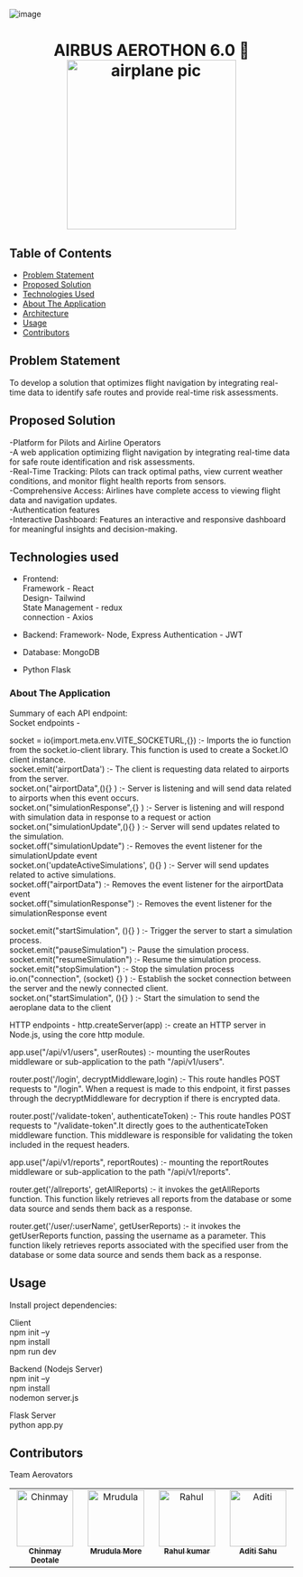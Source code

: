 ![image](https://github.com/DeotaleChinmay2001/Aerothon6.0/assets/87092070/48fcb1a8-34ac-4687-b5da-f0062f988157)<h1 align="center">
  AIRBUS AEROTHON 6.0 🛫
  <br>
  <img src="https://cdn-icons-png.flaticon.com/512/7893/7893979.png" alt="airplane pic" width="300">
  <br>
</h1>

## Table of Contents

<!-- START doctoc generated TOC please keep comment here to allow auto update -->
<!-- DON'T EDIT THIS SECTION, INSTEAD RE-RUN doctoc TO UPDATE -->

- [Problem Statement](#problem-statement)
- [Proposed Solution](#proposed-solution)
- [Technologies Used](#technologies-used)
- [About The Application](#about-the-application)
- [Architecture](#architecture)
- [Usage](#usage)
- [Contributors](#contributors)

## Problem Statement
To develop a solution that optimizes flight navigation by integrating real-time data to identify safe routes and provide real-time risk assessments.</br>


## Proposed Solution
-Platform for Pilots and Airline Operators</br>
-A web application optimizing flight navigation by integrating real-time data for safe route identification and risk assessments.</br>
-Real-Time Tracking: Pilots can track optimal paths, view current weather conditions, and monitor flight health reports from sensors.</br>
-Comprehensive Access: Airlines have complete access to viewing flight data and navigation updates.</br>
-Authentication features</br>
-Interactive Dashboard: Features an interactive and responsive dashboard for meaningful insights and decision-making.</br>

## Technologies used
- Frontend: <br/>
   Framework - React<br/>
   Design- Tailwind<br/>
   State Management - redux<br/>
   connection - Axios<br/>
   
- Backend: 
  Framework- Node, Express
  Authentication - JWT
  
- Database: MongoDB </br>
- Python Flask </br>

### About The Application

 Summary of each API endpoint: </br>
 Socket endpoints  - </br>


socket = io(import.meta.env.VITE_SOCKETURL,{}) :-  Imports the io function from       the socket.io-client library. This function is used to create a Socket.IO client instance.</br>
socket.emit('airportData') :-  The client is requesting data related to airports from the server.</br>
socket.on("airportData",(){} ) :-  Server is listening and will send data related to airports when this event occurs.</br>
socket.on("simulationResponse",{} ) :-  Server is listening and  will respond with simulation data in response to a request or action </br>
socket.on("simulationUpdate",(){} ) :-   Server will send updates related to the simulation.</br>
socket.off("simulationUpdate") :-  Removes the event listener for the simulationUpdate event </br>
socket.on('updateActiveSimulations', (){} ) :- Server will send updates related to active simulations.</br>
socket.off("airportData") :-  Removes the event listener for the airportData event </br>
socket.off("simulationResponse") :-   Removes the event listener for the simulationResponse event </br>


socket.emit("startSimulation", (){} ) :-  Trigger the server to start a simulation process.</br>
socket.emit("pauseSimulation") :-  Pause the simulation process. </br>
socket.emit("resumeSimulation") :-  Resume the simulation process. </br>
socket.emit("stopSimulation") :-  Stop the simulation process </br>
io.on("connection", (socket) {} ) :-  Establish the socket connection between the server and the newly connected client. </br>
socket.on("startSimulation", (){} ) :-  Start the simulation to send the aeroplane data to the client </br>


HTTP endpoints  -
http.createServer(app) :- create an HTTP server in Node.js, using the core http module. </br>

app.use("/api/v1/users", userRoutes) :- mounting the userRoutes middleware or sub-application to the path "/api/v1/users".

router.post('/login', decryptMiddleware,login) :- This route handles POST requests to "/login". When a request is made to this endpoint, it first passes through the decryptMiddleware for decryption if there is encrypted data.

router.post('/validate-token', authenticateToken) :- This route handles POST requests to "/validate-token".It directly goes to the authenticateToken middleware function. This middleware is responsible for validating the token included in the request headers.

app.use("/api/v1/reports", reportRoutes) :-  mounting the reportRoutes middleware or sub-application to the path "/api/v1/reports".

router.get('/allreports', getAllReports) :- it invokes the getAllReports function. This function likely retrieves all reports from the database or some data source and sends them back as a response.

router.get('/user/:userName', getUserReports) :- it invokes the getUserReports function, passing the username as a parameter. This function likely retrieves reports associated with the specified user from the database or some data source and sends them back as a response.



## Usage

Install project dependencies: 

Client </br>
npm init –y </br>
npm install </br>
npm run dev </br>

Backend (Nodejs Server)</br>
npm init –y</br>
npm install</br>
nodemon server.js</br>

Flask Server</br>
python app.py</br>



## Contributors

Team Aerovators
<table>
  <tbody>
    <tr>
      <td align="center" valign="top" width="14.28%"><a href="https://github.com/DeotaleChinmay2001"><img src="https://avatars.githubusercontent.com/u/95205222?v=4" width="100px;" alt="Chinmay"/><br /><sub><b>Chinmay Deotale</b></sub></a><br /></td>
      <td align="center" valign="top" width="14.28%"><a href="https://github.com/mrudulamore"><img src="https://avatars.githubusercontent.com/u/133312331?v=4" width="100px;" alt="Mrudula"/><br /><sub><b>Mrudula More</b></sub></a><br /></td>
      <td align="center" valign="top" width="14.28%"><a href="https://github.com/rk-4444"><img src="https://avatars.githubusercontent.com/u/84564943?v=4" width="100px;" alt="Rahul"/><br /><sub><b>Rahul kumar</b></sub></a><br /></td>
      <td align="center" valign="top" width="14.28%"><a href="https://github.com/Aditi9800/"><img src="https://avatars.githubusercontent.com/Aditi9800" width="100px;" alt="Aditi"/><br /><sub><b>Aditi Sahu</b></sub></a><br /></td>
    </tr>
  </tbody>
</table>
